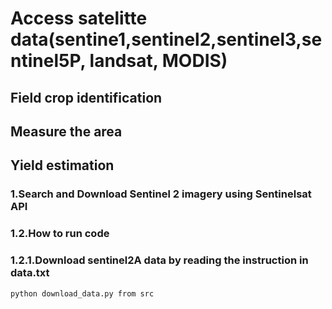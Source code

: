 # Access satelitte data(sentine1,sentinel2,sentinel3,sentinel5P, landsat, MODIS)

## Field crop identification

## Measure the area

## Yield estimation

### 1.Search and Download Sentinel 2 imagery using Sentinelsat API

### 1.2.How to run code

### 1.2.1.Download  sentinel2A data by reading the instruction in data.txt

    python download_data.py from src
